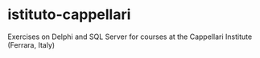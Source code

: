 # istituto-cappellari
Exercises on Delphi and SQL Server for courses at the Cappellari Institute (Ferrara, Italy)
